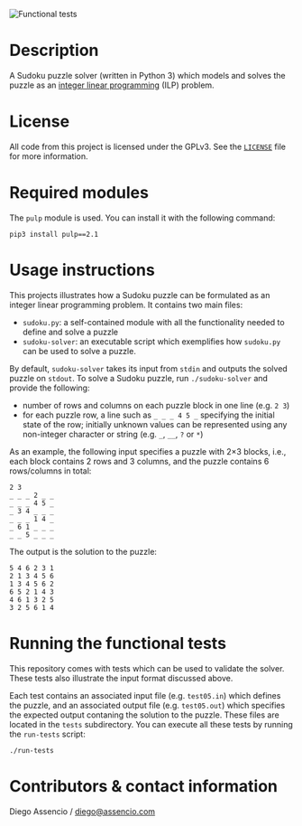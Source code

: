 ![Functional tests](https://github.com/dassencio/sudoku/workflows/Functional%20tests/badge.svg)

# Description

A Sudoku puzzle solver (written in Python 3) which models and solves the puzzle
as an [integer linear programming](https://diego.assencio.com/?index=25ea1e49ca59de51b4ef6885dcc3ee3b)
(ILP) problem.

# License

All code from this project is licensed under the GPLv3. See the
[`LICENSE`](https://github.com/dassencio/sudoku/tree/master/LICENSE)
file for more information.

# Required modules

The `pulp` module is used. You can install it with the following command:

    pip3 install pulp==2.1

# Usage instructions

This projects illustrates how a Sudoku puzzle can be formulated as an integer
linear programming problem. It contains two main files:

- `sudoku.py`: a self-contained module with all the functionality needed to
  define and solve a puzzle
- `sudoku-solver`: an executable script which exemplifies how `sudoku.py` can
  be used to solve a puzzle.

By default, `sudoku-solver` takes its input from `stdin` and outputs the solved
puzzle on `stdout`. To solve a Sudoku puzzle, run `./sudoku-solver` and provide
the following:

- number of rows and columns on each puzzle block in one line (e.g. `2 3`)
- for each puzzle row, a line such as `_ _ _ 4 5 _` specifying the initial
  state of the row; initially unknown values can be represented using any
  non-integer character or string (e.g. `_`, `__`, `?` or `*`)

As an example, the following input specifies a puzzle with 2×3 blocks, i.e.,
each block contains 2 rows and 3 columns, and the puzzle contains 6 rows/columns
in total:

    2 3
    _ _ _ 2 _ _
    _ _ _ 4 5 _
    _ 3 4 _ _ _
    _ _ _ 1 4 _
    _ 6 1 _ _ _
    _ _ 5 _ _ _

The output is the solution to the puzzle:

    5 4 6 2 3 1
    2 1 3 4 5 6
    1 3 4 5 6 2
    6 5 2 1 4 3
    4 6 1 3 2 5
    3 2 5 6 1 4

# Running the functional tests

This repository comes with tests which can be used to validate the solver. These
tests also illustrate the input format discussed above.

Each test contains an associated input file (e.g. `test05.in`) which defines the
puzzle, and an associated output file (e.g. `test05.out`) which specifies the
expected output contaning the solution to the puzzle. These files are located
in the `tests` subdirectory. You can execute all these tests by running the
`run-tests` script:

    ./run-tests

# Contributors & contact information

Diego Assencio / diego@assencio.com
